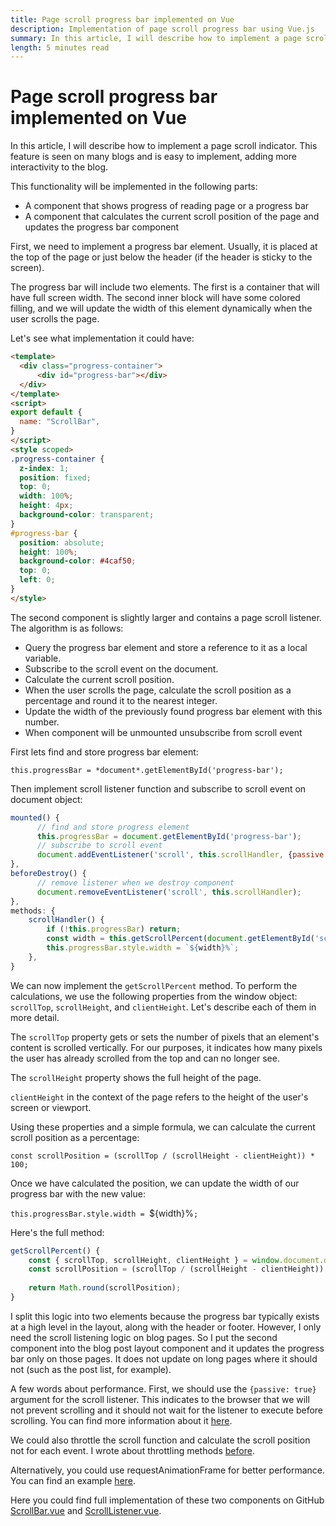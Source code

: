 ```yaml
---
title: Page scroll progress bar implemented on Vue
description: Implementation of page scroll progress bar using Vue.js
summary: In this article, I will describe how to implement a page scroll indicator. This feature is seen on many blogs and is easy to implement, adding more interactivity to the blog.
length: 5 minutes read
---
```

# Page scroll progress bar implemented on Vue
In this article, I will describe how to implement a page scroll indicator. This feature is seen on many blogs and is easy to implement, adding more interactivity to the blog.

This functionality will be implemented in the following parts:

- A component that shows progress of reading page or a progress bar
- A component that calculates the current scroll position of the page and updates the progress bar component

First, we need to implement a progress bar element. Usually, it is placed at the top of the page or just below the header (if the header is sticky to the screen).

The progress bar will include two elements. The first is a container that will have full screen width. The second inner block will have some colored filling, and we will update the width of this element dynamically when the user scrolls the page.

Let's see what implementation it could have:

```html
<template>
  <div class="progress-container">
	  <div id="progress-bar"></div>
  </div>
</template>
<script>
export default {
  name: "ScrollBar",
}
</script>
<style scoped>
.progress-container {
  z-index: 1;
  position: fixed;
  top: 0;
  width: 100%;
  height: 4px;
  background-color: transparent;
}
#progress-bar {
  position: absolute;
  height: 100%;
  background-color: #4caf50;
  top: 0;
  left: 0;
}
</style>
```

The second component is slightly larger and contains a page scroll listener. The algorithm is as follows:

- Query the progress bar element and store a reference to it as a local variable.
- Subscribe to the scroll event on the document.
- Calculate the current scroll position.
- When the user scrolls the page, calculate the scroll position as a percentage and round it to the nearest integer.
- Update the width of the previously found progress bar element with this number.
- When component will be unmounted unsubscribe from scroll event

First lets find and store progress bar element:

`this.progressBar = *document*.getElementById('progress-bar');`

Then implement scroll listener function and subscribe to scroll event on document object:

```javascript
mounted() {
      // find and store progress element
      this.progressBar = document.getElementById('progress-bar');  
      // subscribe to scroll event
      document.addEventListener('scroll', this.scrollHandler, {passive: true});
},
beforeDestroy() {
      // remove listener when we destroy component
      document.removeEventListener('scroll', this.scrollHandler);
},
methods: {
	scrollHandler() {
        if (!this.progressBar) return;
        const width = this.getScrollPercent(document.getElementById('scroll-area'));
        this.progressBar.style.width = `${width}%`;
	},
}
```

We can now implement the `getScrollPercent` method. To perform the calculations, we use the following properties from the window object: `scrollTop`, `scrollHeight`, and `clientHeight`. Let's describe each of them in more detail.

The `scrollTop` property gets or sets the number of pixels that an element's content is scrolled vertically. For our purposes, it indicates how many pixels the user has already scrolled from the top and can no longer see.

The `scrollHeight` property shows the full height of the page.

`clientHeight` in the context of the page refers to the height of the user's screen or viewport.

Using these properties and a simple formula, we can calculate the current scroll position as a percentage:

`const scrollPosition = (scrollTop / (scrollHeight - clientHeight)) * 100;`

Once we have calculated the position, we can update the width of our progress bar with the new value:

`this.progressBar.style.width = `${width}%`;`

Here's the full method:

```js
getScrollPercent() {
	const { scrollTop, scrollHeight, clientHeight } = window.document.documentElement;
	const scrollPosition = (scrollTop / (scrollHeight - clientHeight)) * 100;
	
    return Math.round(scrollPosition);
}

```

I split this logic into two elements because the progress bar typically exists at a high level in the layout, along with the header or footer. However, I only need the scroll listening logic on blog pages. So I put the second component into the blog post layout component and it updates the progress bar only on those pages. It does not update on long pages where it should not (such as the post list, for example).

A few words about performance. First, we should use the `{passive: true}` argument for the scroll listener. This indicates to the browser that we will not prevent scrolling and it should not wait for the listener to execute before scrolling. You can find more information about it [here](https://developer.chrome.com/docs/lighthouse/best-practices/uses-passive-event-listeners/).

We could also throttle the scroll function and calculate the scroll position not for each event. I wrote about throttling methods [before](http://localhost:3000/blog/debounce).

Alternatively, you could use requestAnimationFrame for better performance. You can find an example [here](https://developer.mozilla.org/en-US/docs/Web/API/Document/scroll_event#scroll_event_throttling).

Here you could find full implementation of these two components on GitHub
[ScrollBar.vue](https://github.com/Codexmen/yurrik.com/blob/master/components/ScrollBar.vue) and [ScrollListener.vue](https://github.com/Codexmen/yurrik.com/blob/master/components/ScrollListener.vue).
